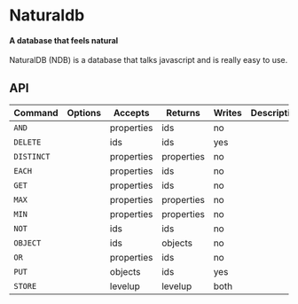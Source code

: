 # Naturaldb
#### A database that feels natural

NaturalDB (NDB) is a database that talks javascript and is really easy to use.


## API

Command   | Options | Accepts    | Returns    | Writes | Description
--------- | ------- | ---------- | ---------- | ------ | -----------
`AND`     |         | properties | ids        | no     |
`DELETE`  |         | ids        | ids        | yes    |
`DISTINCT`|         | properties | properties | no     |
`EACH`    |         | properties | ids        | no     |
`GET`     |         | properties | ids        | no     |
`MAX`     |         | properties | properties | no     |
`MIN`     |         | properties | properties | no     |
`NOT`     |         | ids        | ids        | no     |
`OBJECT`  |         | ids        | objects    | no     |
`OR`      |         | properties | ids        | no     |
`PUT`     |         | objects    | ids        | yes    |
`STORE`   |         | levelup    | levelup    | both   |
